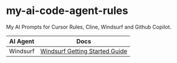 # my-ai-code-agent-rules

My AI Prompts for Cursor Rules, Cline, Windsurf and Github Copilot.

| AI Agent | Docs |
|----------|----------|
| Windsurf | [Windsurf Getting Started Guide](https://docs.windsurf.com/windsurf/getting-started) |
